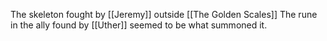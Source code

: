 The skeleton fought by [[Jeremy]] outside [[The Golden Scales]] 
The rune in the ally found by [[Uther]] seemed to be what summoned it.